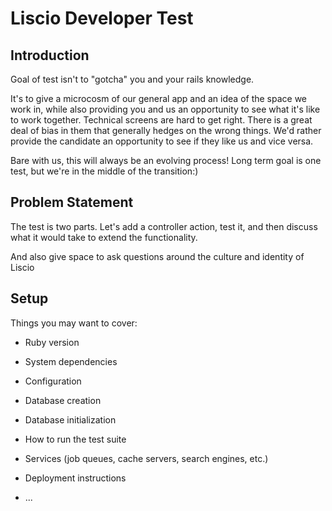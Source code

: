 # Liscio Developer Test

## Introduction
Goal of test isn't to "gotcha" you and your rails knowledge.

It's to give a microcosm of our general app and an idea of the space we work in, while also providing you and us an opportunity to see what it's like to work together. Technical screens are hard to get right. There is a great deal of bias in them that generally hedges on the wrong things. We'd rather provide the candidate an opportunity to see if they like us and vice versa.

Bare with us, this will always be an evolving process! Long term goal is one test, but we're in the middle of the transition:)

## Problem Statement
The test is two parts. Let's add a controller action, test it, and then discuss what it would take to extend the functionality.

And also give space to ask questions around the culture and identity of Liscio

## Setup


Things you may want to cover:

* Ruby version

* System dependencies
* Configuration
* Database creation
* Database initialization
* How to run the test suite
* Services (job queues, cache servers, search engines, etc.)
* Deployment instructions

* ...
